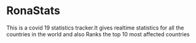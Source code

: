 # RonaStats

This is a covid 19 statistics tracker.It gives realtime statistics for all the countries in the world and also Ranks the top 10 most affected countries
